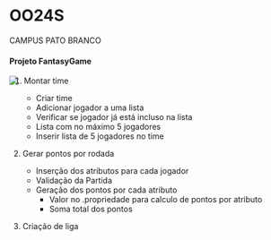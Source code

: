 # OO24S
CAMPUS PATO BRANCO

#### Projeto FantasyGame

   <img src="https://i.imgur.com/jVOT5BJ.jpg"  
   style="float: left; margin-right: 10px;" />

1. Montar time
   * Criar time
   * Adicionar jogador a uma lista
   * Verificar se jogador já está incluso na lista
   * Lista com no máximo 5 jogadores
   * Inserir lista de 5 jogadores no time


2. Gerar pontos por rodada
   * Inserção dos atributos para cada jogador
   * Validação da Partida
   * Geração dos pontos por cada atributo
     * Valor no .propriedade para calculo de pontos por atributo
     * Soma total dos pontos
     

3. Criação de liga